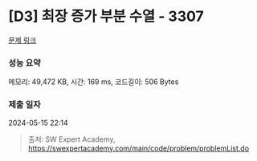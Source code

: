 # [D3] 최장 증가 부분 수열 - 3307 

[문제 링크](https://swexpertacademy.com/main/code/problem/problemDetail.do?contestProbId=AWBOKg-a6l0DFAWr) 

### 성능 요약

메모리: 49,472 KB, 시간: 169 ms, 코드길이: 506 Bytes

### 제출 일자

2024-05-15 22:14



> 출처: SW Expert Academy, https://swexpertacademy.com/main/code/problem/problemList.do